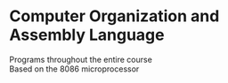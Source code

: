 # Computer Organization and Assembly Language

Programs throughout the entire course <br>
Based on the 8086 microprocessor
